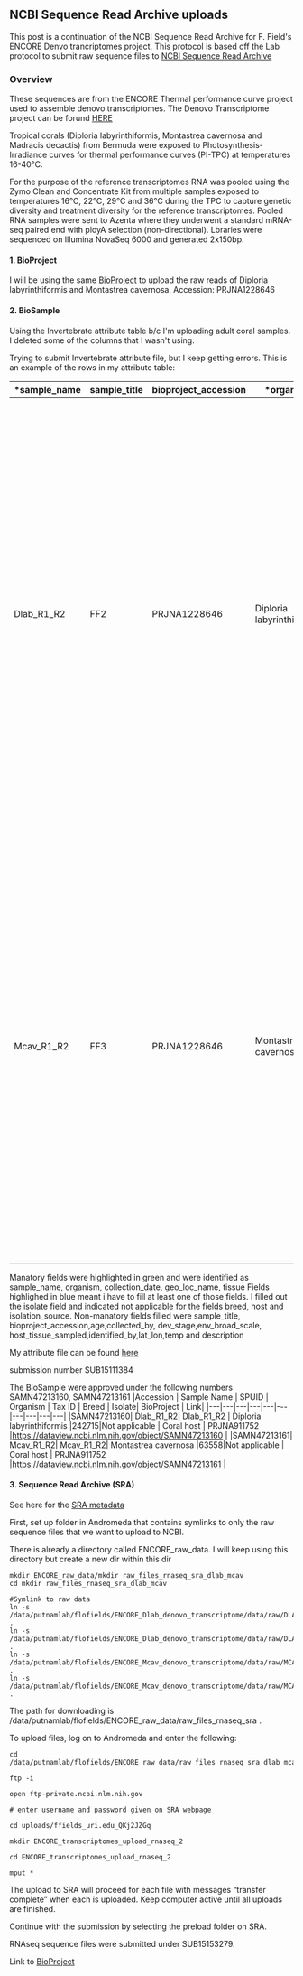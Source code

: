 ﻿---
LAYOUT: post
TITLE: Submitting raw RNAseq sequences from the ENCORE project to NCBI SRA
CATEGORY: [ Protocol ]
TAG: [ Diploria labyrinthiformis, Montastrea cavernosa, RNAseq, NCBI SRA, sequences ]
---

## NCBI Sequence Read Archive uploads

This post is a continuation of the NCBI Sequence Read Archive for F. Field's ENCORE Denvo trancriptomes project. This protocol is based off the Lab protocol to submit raw sequence files to [NCBI Sequence Read Archive](https://github.com/Putnam-Lab/Lab_Management/blob/master/Bioinformatics_%26_Coding/Data_Mangament/SRA-Upload_Protocol.md)

### Overview

These sequences are from the ENCORE Thermal performance curve project used to assemble denovo transcriptomes. The Denovo Transcriptome project can be forund [HERE](https://github.com/flofields/ENCORE_Transcriptomes)

Tropical corals (Diploria labyrinthiformis, Montastrea cavernosa and Madracis decactis) from Bermuda were exposed to Photosynthesis-Irradiance curves for thermal performance curves (PI-TPC) at temperatures 16-40℃. 

For the purpose of the reference transcriptomes RNA was pooled using the Zymo Clean and Concentrate Kit from multiple samples exposed to temperatures 16℃, 22℃, 29℃ and 36℃ during the TPC to capture genetic diversity and treatment diversity for the reference transcriptomes. Pooled RNA samples were sent to Azenta where they underwent a standard mRNA-seq paired end with ployA selection (non-directional). Lbraries were sequenced on Illumina NovaSeq 6000 and generated 2x150bp.

#### 1. BioProject
I will be using the same [BioProject](https://www.ncbi.nlm.nih.gov/bioproject/?linkname=biosample_bioproject&from_uid=47004859) to upload the raw reads of Diploria labyrinthiformis and Montastrea cavernosa. 
Accession: 	PRJNA1228646

#### 2. BioSample
Using the Invertebrate attribute table b/c I'm uploading adult coral samples. I deleted some of the columns that I wasn't using. 

Trying to submit Invertebrate attribute file, but I keep getting errors. This is an example of the rows in my attribute table:

|*sample_name|sample_title|bioproject_accession|*organism|isolate|breed|host|isolation_source|*collection_date|*geo_loc_name|*tissue|age|altitude|biomaterial_provider|collected_by|depth|dev_stage|env_broad_scale|host_tissue_sampled|identified_by|lat_lon|temp|description|
|---|---|---|---|---|---|---|---|---|---|---|---|---|---|---|---|---|---|---|---|---|---|---|
Dlab_R1_R2|FF2|PRJNA1228646|Diploria labyrinthiformis|Coral host|Not applicable|Not applicable|Not applicable|2022-08-05|Bermuda|Whole organism|Adult|Not applicable|Not applicable|Bermuda Institue of Ocean Sciences|Not applicable|Adult|coral reef [ENVO:00000150]|Whole host organism|Jean-Baptiste Lamarck|32.371857°N 64.742464°W|samples were pooled from temperatures 16℃, 22℃,29℃ and 36℃|Adult life stage sample of Diploria labyrinthiformis collected from Bermuda, at on of the patch reefs in Bailey's Flats. Individuals were transported to the Bermuda Institue of Ocean Sciences and underwent exposure Photosynthesis-Irradiance at 7 temperatures. Indivuals were clipped to <1cm2 and placed into tubes containing 1ml of RNA/DNA Shield and stored at -80°C until processing. RNA was extracted and pooled from temperatures 16℃, 22℃,29℃ and 36℃ and sent to Azenta for library prep and sequencing|
Mcav_R1_R2|FF3|PRJNA1228646|Montastrea cavernosa| Coral host|Not applicable|Not applicable|Not applicable|2022-08-05|Bermuda|Whole organism|Adult|Not applicable|Not applicable|Bermuda Institue of Ocean Sciences|Not applicable|Adult|coral reef [ENVO:00000150]|Whole host organism|Carl Linnaeus|32.371857°N 64.742464°W|samples were pooled from temperatures 16℃, 22℃,29℃ and 36℃| Adult life stage sample of Montastrea cavernosa collected from Bermuda, at on of the patch reefs in Bailey's Flats. Individuals were transported to the Bermuda Institue of Ocean Sciences and underwent exposure Photosynthesis-Irradiance at 7 temperatures. Indivuals were clipped to <1cm2 and placed into tubes containing 1ml of RNA/DNA Shield and stored at -80°C until processing. RNA was extracted and pooled from temperatures 16℃, 22℃,29℃ and 36℃ and sent to Azenta for library prep and sequencing|

Manatory fields were highlighted in green and were identified as sample_name, organism, collection_date, geo_loc_name, tissue
Fields highlighed in blue meant i have to fill at least one of those fields. I filled out the isolate field and indicated not applicable for the fields breed, host and isolation_source.
Non-manatory fields filled were sample_title, bioproject_accession,age,collected_by, dev_stage,env_broad_scale,	host_tissue_sampled,identified_by,lat_lon,temp and description

My attribute file can be found [here](https://github.com/flofields/ENCORE_Transcriptomes/blob/main/NCBI_Uploads/Invertebrate.1.0.xlsx)

submission number SUB15111384

The BioSample were approved under the following numbers  SAMN47213160, SAMN47213161
|Accession | Sample Name  | SPUID | Organism | Tax ID | Breed | Isolate| BioProject | Link|
|---|---|---|---|---|---|---|---|---|---|
|SAMN47213160| Dlab_R1_R2| Dlab_R1_R2 | Diploria labyrinthiformis |242715|Not applicable | Coral host | PRJNA911752 |https://dataview.ncbi.nlm.nih.gov/object/SAMN47213160 |
|SAMN47213161| Mcav_R1_R2| Mcav_R1_R2| Montastrea cavernosa |63558|Not applicable | Coral host | PRJNA911752 |https://dataview.ncbi.nlm.nih.gov/object/SAMN47213161 |

#### 3. Sequence Read Archive (SRA)

See here for the [SRA metadata](https://github.com/flofields/ENCORE_Transcriptomes/blob/main/NCBI_Uploads/SRA_metadata2.xlsx)

First, set up folder in Andromeda that contains symlinks to only the raw sequence files that we want to upload to NCBI.

There is already a directory called ENCORE_raw_data. I will keep using this directory but create a new dir within this dir
```
mkdir ENCORE_raw_data/mkdir raw_files_rnaseq_sra_dlab_mcav
cd mkdir raw_files_rnaseq_sra_dlab_mcav

#Symlink to raw data
ln -s /data/putnamlab/flofields/ENCORE_Dlab_denovo_transcriptome/data/raw/DLAB_R1_001.fastq .
ln -s /data/putnamlab/flofields/ENCORE_Dlab_denovo_transcriptome/data/raw/DLAB_R2_001.fastq .
ln -s /data/putnamlab/flofields/ENCORE_Mcav_denovo_transcriptome/data/raw/MCAV_R1_001.fastq .
ln -s /data/putnamlab/flofields/ENCORE_Mcav_denovo_transcriptome/data/raw/MCAV_R2_001.fastq .
```

The path for downloading is /data/putnamlab/flofields/ENCORE_raw_data/raw_files_rnaseq_sra .

To upload files, log on to Andromeda and enter the following:

```
cd /data/putnamlab/flofields/ENCORE_raw_data/raw_files_rnaseq_sra_dlab_mcav/

ftp -i

open ftp-private.ncbi.nlm.nih.gov

# enter username and password given on SRA webpage 

cd uploads/ffields_uri.edu_QKj2JZGq

mkdir ENCORE_transcriptomes_upload_rnaseq_2

cd ENCORE_transcriptomes_upload_rnaseq_2

mput *
```

The upload to SRA will proceed for each file with messages “transfer complete” when each is uploaded. Keep computer active until all uploads are finished.

Continue with the submission by selecting the preload folder on SRA.

RNAseq sequence files were submitted under SUB15153279.

Link to [BioProject](https://www.ncbi.nlm.nih.gov/bioproject/PRJNA1228646)